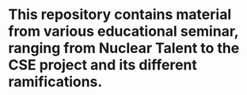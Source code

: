# This repository contains material from various educational seminar, ranging from Nuclear Talent to the CSE project and its different ramifications.
